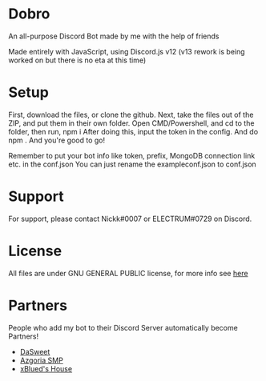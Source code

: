 # Dobro

An all-purpose Discord Bot made by me with the help of friends

Made entirely with JavaScript, using Discord.js v12 (v13 rework is being worked on but there is no eta at this time)

# Setup

First, download the files, or clone the github.
Next, take the files out of the ZIP, and put them in their own folder.
Open CMD/Powershell, and cd to the folder, then run, npm i
After doing this, input the token in the config. And do npm .
And you're good to go!

Remember to put your bot info like token, prefix, MongoDB connection link etc. in the conf.json
You can just rename the exampleconf.json to conf.json

# Support

For support, please contact Nickk#0007 or ELECTRUM#0729 on Discord.


# License

All files are under GNU GENERAL PUBLIC license, for more info see [here](http://www.gnu.org/licenses/)

# Partners
People who add my bot to their Discord Server automatically become Partners!

- [DaSweet](https://discord.gg/4evHSPqapC)
- [Azgoria SMP](https://discord.gg/gYHM8jcHEB)
- [xBlued's House](https://discord.gg/bE7NyE7Kbg)
